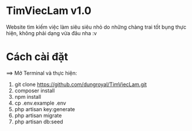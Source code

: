 # TimViecLam v1.0
Website tìm kiếm việc làm siêu siêu nhỏ do những chàng trai tốt bụng thực hiện, không phải dạng vừa đâu nha :v

# Cách cài đặt
==> Mở Terminal và thực hiện: 
  1. git clone https://github.com/dungroyal/TimViecLam.git
  2. composer install
  3. npm install
  4. cp .env.example .env
  5. php artisan key:generate
  6. php artisan migrate
  7. php artisan db:seed
